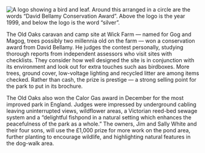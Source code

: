 <img class="float-left" src="../bellamy-logo.png" alt="A logo showing a bird and leaf. Around this arranged in a circle are the words “David Bellamy Conservation Award”. Above the logo is the year 1999, and below the logo is the word “silver”.">

The Old Oaks caravan and camp site at Wick Farm — named for Gog and
Magog, trees possibly two millennia old on the farm — won a conservation
award from David Bellamy. He judges the contest personally, studying
thorough reports from independent assessors who visit sites with
checklists. They consider how well designed the site is in conjunction
with its environment and look out for extra touches such aas birdboxes.
More trees, ground cover, low-voltage lighting and recycled litter are
among items checked. Rather than cash, the prize is prestige — a strong
selling point for the park to put in its brochure.

The Old Oaks also won the Calor Gas award in December for the most
improved park in England. Judges were impressed by underground cabling
leaving uninterrupted views, wildflower areas, a Victorian reed-bed
sewage system and a “delightful fishpond in a natural setting which
enhances the peacefulness of the park as a whole.” The owners, Jim and
Sally White and their four sons, will use the £1,000 prize for more work
on the pond area, further planting to encourage wildlife, and
highlighting natural features in the dog-walk area.
